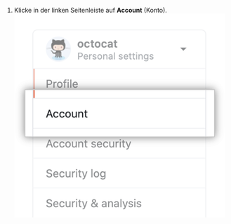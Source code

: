 1. Klicke in der linken Seitenleiste auf **Account** (Konto). ![Menüoption „Account settings" (Kontoeinstellungen)](/assets/images/help/settings/settings-sidebar-account-settings.png)
